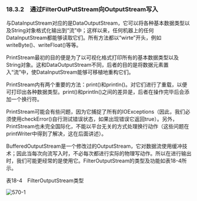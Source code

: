 ### 18.3.2　通过FilterOutPutStream向OutputStream写入

与DataInputStream对应的是DataOutputStream，它可以将各种基本数据类型以及String对象格式化输出到“流”中；这样以来，任何机器上的任何DataInputStream都能够读取它们。所有方法都以“wirte”开头，例如writeByte()、writeFloat()等等。

PrintStream最初的目的便是为了以可视化格式打印所有的基本数据类型以及String对象。这和DataOutputStream不同，后者的目的是将数据元素置入“流”中，使DataInputStream能够可移植地重构它们。

PrintStream内有两个重要的方法：print()和println()。对它们进行了重载，以便可打印出各种数据类型。print()和println()之间的差异是，后者在操作完毕后会添加一个换行符。

PrintStream可能会有些问题，因为它捕捉了所有的IOExceptions（因此，我们必须使用checkError()自行测试错误状态，如果出现错误它返回true）。另外，PrintStream也未完全国际化，不能以平台无关的方式处理换行动作（这些问题在printWriter中得到了解决，这在后面讲述）。

BufferedOutputStream是一个修改过的OutputStream，它对数据流使用缓冲技术；因此当每次向流写入时，不必每次都进行实际的物理写动作。所以在进行输出时，我们可能更经常的是使用它。FilterOutputStream的类型及功能如表18-4所示。

表18-4　FilterOutputStream类型

![570-1](../Images/image03479.jpeg)